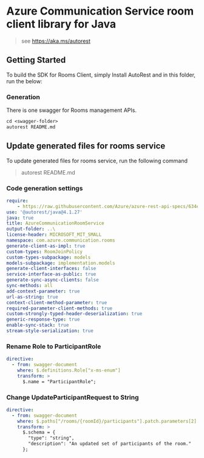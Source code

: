 # Azure Communication Service room client library for Java

> see https://aka.ms/autorest

## Getting Started
To build the SDK for Rooms Client, simply Install AutoRest and in this folder, run the below:

### Generation
There is one swagger for Rooms management APIs.

```ps
cd <swagger-folder>
autorest README.md
```

## Update generated files for rooms service
To update generated files for rooms service, run the following command

> autorest README.md

### Code generation settings
``` yaml
require:
    - https://raw.githubusercontent.com/Azure/azure-rest-api-specs/634e844ef2cc7a8968bc960683e44a531263ad63/specification/communication/data-plane/Rooms/readme.md
use: '@autorest/java@4.1.27'
java: true
title: AzureCommunicationRoomService
output-folder: ..\
license-header: MICROSOFT_MIT_SMALL
namespace: com.azure.communication.rooms
generate-client-as-impl: true
custom-types: RoomJoinPolicy
custom-types-subpackage: models
models-subpackage: implementation.models
generate-client-interfaces: false
service-interface-as-public: true
generate-sync-async-clients: false
sync-methods: all
add-context-parameter: true
url-as-string: true
context-client-method-parameter: true
required-parameter-client-methods: true
custom-strongly-typed-header-deserialization: true
generic-response-type: true
enable-sync-stack: true
stream-style-serialization: true
```

### Rename Role to ParticipantRole
```yaml
directive:
  - from: swagger-document
    where: $.definitions.Role["x-ms-enum"]
    transform: >
      $.name = "ParticipantRole";
```

### Change UpdateParticipantRequest to String
```yaml
directive:
  - from: swagger-document
    where: $.paths["/rooms/{roomId}/participants"].patch.parameters[2]
    transform: >
      $.schema = {
        "type": "string",
        "description": "An updated set of participants of the room."
      };
```
